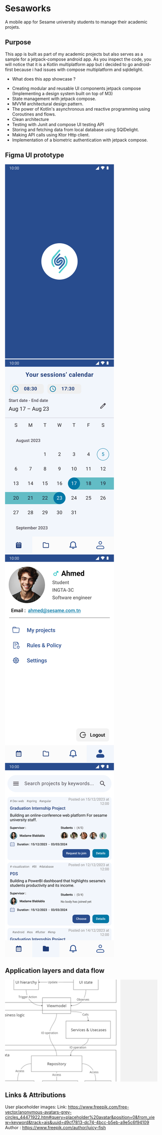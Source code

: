 # Sesaworks
A mobile app for Sesame university students to manage their academic projets.
## Purpose
This app is built as part of my academic projects but also serves as a sample for a jetpack-compose android app.
As you inspect the code, you will notice that it is a Kotlin multiplatform app but i decided to go android-first because i had issues with compose multiplatform and sqldelight.
* What does this app showcase ?
 - Creating modular and reusable UI components jetpack compose (Implementing a design system built on top of M3)
 - State management with jetpack compose.
 - MVVM architectural design pattern.
 - The power of Kotlin's asynchronous and reactive programming using Coroutines and flows.
 - Clean architecture 
 - Testing with Junit and compose UI testing API
 - Storing and fetching data from local database using SQlDelight.
 - Making API calls using Ktor Http client.
 - Implementation of a biometric authentication with jetpack compose.

## Figma UI prototype
![SplashScreen](./assets/SplashScreen.png)
![Home](./assets/Home.png)
![Profile](./assets/Profile.png)
![MyProjects](./assets/SearchProjects.png)

## Application layers and data flow

![MVVM](./assets/mvvm.jpg)

## Links & Attributions
User placeholder images:
 Link: https://www.freepik.com/free-vector/anonymous-avatars-grey-circles_44471922.htm#query=placeholder%20avatar&position=0&from_view=keyword&track=ais&uuid=d9cf7813-dc74-4bcc-b5eb-a9e5c6f94109 \
 Author : https://www.freepik.com/author/juicy-fish